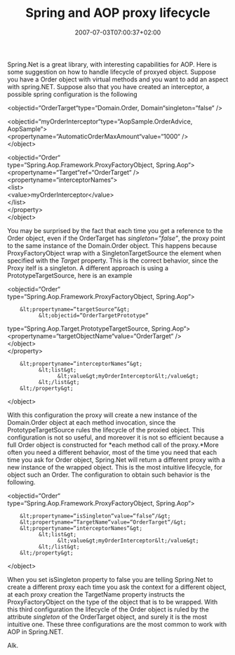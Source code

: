 ﻿---
title: "Spring and AOP proxy lifecycle"
description: ""
date: 2007-07-03T07:00:37+02:00
draft: false
tags: [SpringNET]
categories: [SpringNET]
---
Spring.Net is a great library, with interesting capabilities for AOP. Here is some suggestion on how to handle lifecycle of proxyed object. Suppose you have a Order object with virtual methods and you want to add an aspect with spring.NET. Suppose also that you have created an interceptor, a possible spring configuration is the following

&lt;objectid=“OrderTarget“type=“Domain.Order,  Domain“singleton=“false“  /&gt;  
  
  &lt;objectid=“myOrderInterceptor“type=“AopSample.OrderAdvice,  AopSample“&gt;  
        &lt;propertyname=“AutomaticOrderMaxAmount“value=“1000“  /&gt;  
  &lt;/object&gt;  
  
  &lt;objectid=“Order“  
type=“Spring.Aop.Framework.ProxyFactoryObject,  Spring.Aop“&gt;  
      &lt;propertyname=“Target“ref=“OrderTarget“  /&gt;  
        &lt;propertyname=“interceptorNames“&gt;  
              &lt;list&gt;  
                    &lt;value&gt;myOrderInterceptor&lt;/value&gt;  
              &lt;/list&gt;  
        &lt;/property&gt;  
&lt;/object&gt;

You may be surprised by the fact that each time you get a reference to the Order object, even if the OrderTarget has *singleton=”false”*, the proxy point to the same instance of the Domain.Order object. This happens because ProxyFactoryObject wrap with a SingletonTargetSource the element when specified with the *Target* property. This is the correct behavior, since the Proxy itelf is a singleton. A different approach is using a PrototypeTargetSource, here is an example

&lt;objectid=“Order“  
type=“Spring.Aop.Framework.ProxyFactoryObject,  Spring.Aop“&gt;  
  
        &lt;propertyname=“targetSource“&gt;  
              &lt;objectid=“OrderTargetPrototype“  
type=“Spring.Aop.Target.PrototypeTargetSource,  Spring.Aop“&gt;  
                    &lt;propertyname=“targetObjectName“value=“OrderTarget“  /&gt;  
              &lt;/object&gt;  
        &lt;/property&gt;  
  
        &lt;propertyname=“interceptorNames“&gt;  
              &lt;list&gt;  
                    &lt;value&gt;myOrderInterceptor&lt;/value&gt;  
              &lt;/list&gt;  
        &lt;/property&gt;  
  &lt;/object&gt;

With this configuration the proxy will create a new instance of the Domain.Order object at each method invocation, since the PrototypeTargetSource rules the lifecycle of the proxied object. This configuration is not so useful, and moreover it is not so efficient because a full Order object is constructed for *each method call of the proxy.*More often you need a different behavior, most of the time you need that each time you ask for Order object, Spring.Net will return a different proxy with a new instance of the wrapped object. This is the most intuitive lifecycle, for object such an Order. The configuration to obtain such behavior is the following.

&lt;objectid=“Order“  
type=“Spring.Aop.Framework.ProxyFactoryObject,  Spring.Aop“&gt;  
  
        &lt;propertyname=“isSingleton“value=“false“/&gt;  
        &lt;propertyname=“TargetName“value=“OrderTarget“/&gt;  
        &lt;propertyname=“interceptorNames“&gt;  
              &lt;list&gt;  
                    &lt;value&gt;myOrderInterceptor&lt;/value&gt;  
              &lt;/list&gt;  
        &lt;/property&gt;  
  &lt;/object&gt;

When you set isSingleton property to false you are telling Spring.Net to create a different proxy each time you ask the context for a different object, at each proxy creation the TargetName property instructs the ProxyFactoryObject on the type of the object that is to be wrapped. With this third configuration the lifecycle of the Order object is ruled by the attribute *singleton* of the OrderTarget object, and surely it is the most intuitive one. These three configurations are the most common to work with AOP in Spring.NET.

Alk.
